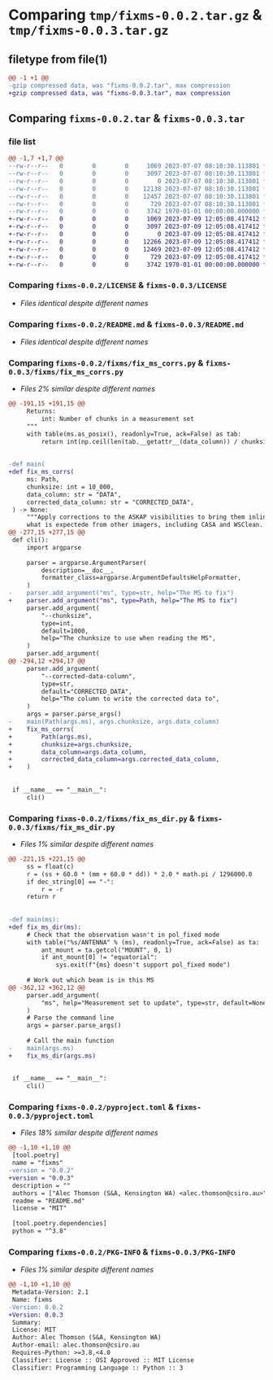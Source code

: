 # Comparing `tmp/fixms-0.0.2.tar.gz` & `tmp/fixms-0.0.3.tar.gz`

## filetype from file(1)

```diff
@@ -1 +1 @@
-gzip compressed data, was "fixms-0.0.2.tar", max compression
+gzip compressed data, was "fixms-0.0.3.tar", max compression
```

## Comparing `fixms-0.0.2.tar` & `fixms-0.0.3.tar`

### file list

```diff
@@ -1,7 +1,7 @@
--rw-r--r--   0        0        0     1069 2023-07-07 08:10:30.113801 fixms-0.0.2/LICENSE
--rw-r--r--   0        0        0     3097 2023-07-07 08:10:30.113801 fixms-0.0.2/README.md
--rw-r--r--   0        0        0        0 2023-07-07 08:10:30.113801 fixms-0.0.2/fixms/__init__.py
--rw-r--r--   0        0        0    12138 2023-07-07 08:10:30.113801 fixms-0.0.2/fixms/fix_ms_corrs.py
--rw-r--r--   0        0        0    12457 2023-07-07 08:10:30.113801 fixms-0.0.2/fixms/fix_ms_dir.py
--rw-r--r--   0        0        0      729 2023-07-07 08:10:30.113801 fixms-0.0.2/pyproject.toml
--rw-r--r--   0        0        0     3742 1970-01-01 00:00:00.000000 fixms-0.0.2/PKG-INFO
+-rw-r--r--   0        0        0     1069 2023-07-09 12:05:08.417412 fixms-0.0.3/LICENSE
+-rw-r--r--   0        0        0     3097 2023-07-09 12:05:08.417412 fixms-0.0.3/README.md
+-rw-r--r--   0        0        0        0 2023-07-09 12:05:08.417412 fixms-0.0.3/fixms/__init__.py
+-rw-r--r--   0        0        0    12266 2023-07-09 12:05:08.417412 fixms-0.0.3/fixms/fix_ms_corrs.py
+-rw-r--r--   0        0        0    12469 2023-07-09 12:05:08.417412 fixms-0.0.3/fixms/fix_ms_dir.py
+-rw-r--r--   0        0        0      729 2023-07-09 12:05:08.417412 fixms-0.0.3/pyproject.toml
+-rw-r--r--   0        0        0     3742 1970-01-01 00:00:00.000000 fixms-0.0.3/PKG-INFO
```

### Comparing `fixms-0.0.2/LICENSE` & `fixms-0.0.3/LICENSE`

 * *Files identical despite different names*

### Comparing `fixms-0.0.2/README.md` & `fixms-0.0.3/README.md`

 * *Files identical despite different names*

### Comparing `fixms-0.0.2/fixms/fix_ms_corrs.py` & `fixms-0.0.3/fixms/fix_ms_corrs.py`

 * *Files 2% similar despite different names*

```diff
@@ -191,15 +191,15 @@
     Returns:
         int: Number of chunks in a measurement set
     """
     with table(ms.as_posix(), readonly=True, ack=False) as tab:
         return int(np.ceil(len(tab.__getattr__(data_column)) / chunksize))
 
 
-def main(
+def fix_ms_corrs(
     ms: Path,
     chunksize: int = 10_000,
     data_column: str = "DATA",
     corrected_data_column: str = "CORRECTED_DATA",
 ) -> None:
     """Apply corrections to the ASKAP visibilities to bring them inline with
     what is expectede from other imagers, including CASA and WSClean. The
@@ -277,15 +277,15 @@
 def cli():
     import argparse
 
     parser = argparse.ArgumentParser(
         description=__doc__,
         formatter_class=argparse.ArgumentDefaultsHelpFormatter,
     )
-    parser.add_argument("ms", type=str, help="The MS to fix")
+    parser.add_argument("ms", type=Path, help="The MS to fix")
     parser.add_argument(
         "--chunksize",
         type=int,
         default=1000,
         help="The chunksize to use when reading the MS",
     )
     parser.add_argument(
@@ -294,12 +294,17 @@
     parser.add_argument(
         "--corrected-data-column",
         type=str,
         default="CORRECTED_DATA",
         help="The column to write the corrected data to",
     )
     args = parser.parse_args()
-    main(Path(args.ms), args.chunksize, args.data_column)
+    fix_ms_corrs(
+        Path(args.ms),
+        chunksize=args.chunksize,
+        data_column=args.data_column,
+        corrected_data_column=args.corrected_data_column,
+    )
 
 
 if __name__ == "__main__":
     cli()
```

### Comparing `fixms-0.0.2/fixms/fix_ms_dir.py` & `fixms-0.0.3/fixms/fix_ms_dir.py`

 * *Files 1% similar despite different names*

```diff
@@ -221,15 +221,15 @@
     ss = float(c)
     r = (ss + 60.0 * (mm + 60.0 * dd)) * 2.0 * math.pi / 1296000.0
     if dec_string[0] == "-":
         r = -r
     return r
 
 
-def main(ms):
+def fix_ms_dir(ms):
     # Check that the observation wasn't in pol_fixed mode
     with table("%s/ANTENNA" % (ms), readonly=True, ack=False) as ta:
         ant_mount = ta.getcol("MOUNT", 0, 1)
         if ant_mount[0] != "equatorial":
             sys.exit(f"{ms} doesn't support pol_fixed mode")
 
     # Work out which beam is in this MS
@@ -362,12 +362,12 @@
     parser.add_argument(
         "ms", help="Measurement set to update", type=str, default=None, nargs="?"
     )
     # Parse the command line
     args = parser.parse_args()
 
     # Call the main function
-    main(args.ms)
+    fix_ms_dir(args.ms)
 
 
 if __name__ == "__main__":
     cli()
```

### Comparing `fixms-0.0.2/pyproject.toml` & `fixms-0.0.3/pyproject.toml`

 * *Files 18% similar despite different names*

```diff
@@ -1,10 +1,10 @@
 [tool.poetry]
 name = "fixms"
-version = "0.0.2"
+version = "0.0.3"
 description = ""
 authors = ["Alec Thomson (S&A, Kensington WA) <alec.thomson@csiro.au>"]
 readme = "README.md"
 license = "MIT"
 
 [tool.poetry.dependencies]
 python = "^3.8"
```

### Comparing `fixms-0.0.2/PKG-INFO` & `fixms-0.0.3/PKG-INFO`

 * *Files 1% similar despite different names*

```diff
@@ -1,10 +1,10 @@
 Metadata-Version: 2.1
 Name: fixms
-Version: 0.0.2
+Version: 0.0.3
 Summary: 
 License: MIT
 Author: Alec Thomson (S&A, Kensington WA)
 Author-email: alec.thomson@csiro.au
 Requires-Python: >=3.8,<4.0
 Classifier: License :: OSI Approved :: MIT License
 Classifier: Programming Language :: Python :: 3
```


